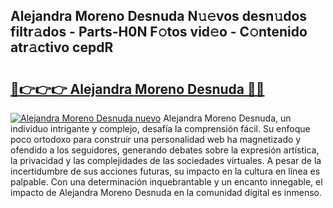 ## Alejandra Moreno Desnuda N𝚞𝚎vos desn𝚞dos filtr𝚊dos - Parts-H0N F𝚘tos vid𝚎o - C𝚘ntenido atr𝚊ctivo cepdR

# <h2><a href="http://mb9r7mm.tromn.icu/?c=Alejandra+Moreno+Desnuda">🔗👉👉👉 Alejandra Moreno Desnuda 🔗🔗</a></h2>

[![Alejandra Moreno Desnuda nuevo](https://i.imgur.com/pEAQMta.gif)](http://mb9r7mm.tromn.icu/?c=Alejandra+Moreno+Desnuda)
Alejandra Moreno Desnuda, un individuo intrigante y complejo, desafía la comprensión fácil. Su enfoque poco ortodoxo para construir una personalidad web ha magnetizado y ofendido a los seguidores, generando debates sobre la expresión artística, la privacidad y las complejidades de las sociedades virtuales. A pesar de la incertidumbre de sus acciones futuras, su impacto en la cultura en línea es palpable. Con una determinación inquebrantable y un encanto innegable, el impacto de Alejandra Moreno Desnuda en la comunidad digital es inmenso.
